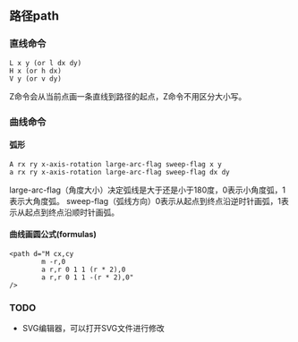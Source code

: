 
## 路径path
### 直线命令
```
L x y (or l dx dy)
H x (or h dx)
V y (or v dy)
```
Z命令会从当前点画一条直线到路径的起点，Z命令不用区分大小写。
### 曲线命令
#### 弧形
```
A rx ry x-axis-rotation large-arc-flag sweep-flag x y
a rx ry x-axis-rotation large-arc-flag sweep-flag dx dy
```
large-arc-flag（角度大小）决定弧线是大于还是小于180度，0表示小角度弧，1表示大角度弧。
sweep-flag（弧线方向）0表示从起点到终点沿逆时针画弧，1表示从起点到终点沿顺时针画弧。
#### 曲线画圆公式(formulas)
```
<path d="M cx,cy
        m -r,0
        a r,r 0 1 1 (r * 2),0
        a r,r 0 1 1 -(r * 2),0"
/>
```

### TODO
- SVG编辑器，可以打开SVG文件进行修改